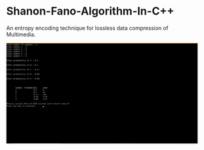 # Shanon-Fano-Algorithm-In-C++
An entropy encoding technique for lossless data compression of Multimedia.

![](https://github.com/nainshree-raj/Shanon-Fano-Algorithm/blob/main/Screenshot%20(26).png)
